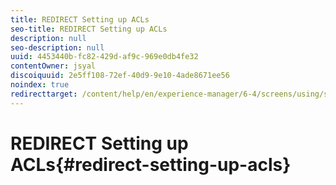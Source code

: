```yaml
---
title: REDIRECT Setting up ACLs
seo-title: REDIRECT Setting up ACLs
description: null
seo-description: null
uuid: 4453440b-fc82-429d-af9c-969e0db4fe32
contentOwner: jsyal
discoiquuid: 2e5ff108-72ef-40d9-9e10-4ade8671ee56
noindex: true
redirecttarget: /content/help/en/experience-manager/6-4/screens/using/setting-up-acls
---
```


# REDIRECT Setting up ACLs{#redirect-setting-up-acls}

